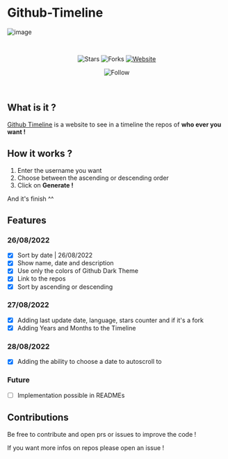 # Github-Timeline
![image](https://user-images.githubusercontent.com/55351251/187036070-86454833-9bf0-406c-865a-243cb7b8fcc5.png)

<br>
<span align="center">
  
![Stars](https://img.shields.io/github/stars/Semanteo/Github-Timeline.svg)
![Forks](https://img.shields.io/github/forks/Semanteo/Github-Timeline.svg)
[![Website](https://img.shields.io/website-up-down-green-red/https/semanteo.is-a.dev/Github-Timeline.svg)](https://semanteo.is-a.dev/Github-Timeline)
  
![Follow](https://img.shields.io/github/followers/Semanteo.svg?style=social&label=Follow&maxAge=2592000)
  
</span>
<br>

## What is it ?

[Github Timeline](https://semanteo.is-a.dev/Github-Timeline/) is a website to see in a timeline the repos of **who ever you want !**

## How it works ?

1. Enter the username you want
2. Choose between the ascending or descending order
3. Click on **Generate !**

And it's finish ^^ 

## Features
### 26/08/2022
- [x] Sort by date | 26/08/2022
- [x] Show name, date and description
- [x] Use only the colors of Github Dark Theme
- [x] Link to the repos
- [x] Sort by ascending or descending

### 27/08/2022
- [x] Adding last update date, language, stars counter and if it's a fork
- [x] Adding Years and Months to the Timeline

### 28/08/2022
- [x] Adding the ability to choose a date to autoscroll to

### Future
- [ ] Implementation possible in READMEs

## Contributions

Be free to contribute and open prs or issues to improve the code !

If you want more infos on repos please open an issue !
